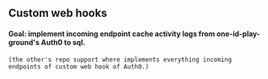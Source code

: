 ## Custom web hooks

#### Goal: implement incoming endpoint cache activity logs from one-id-play-ground's Auth0 to sql.
`(the other's repo support where implements everything incoming endpoints of custom web hook of Auth0.)`
